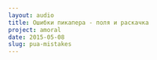 ```yaml
---
layout: audio
title: Ошибки пикапера - поля и раскачка
project: amoral
date: 2015-05-08
slug: pua-mistakes
---
```



